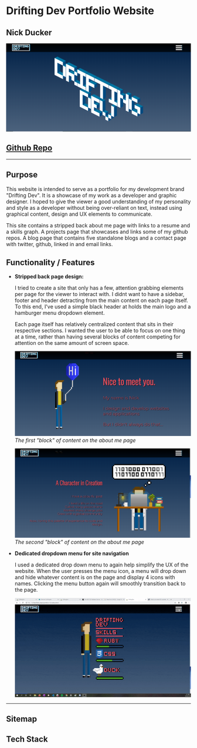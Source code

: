 # Drifting Dev Portfolio Website
## Nick Ducker

![Homepage](/docs/titlepage.png)

## [Github Repo](https://github.com/nick-ducker/portfolio-1)

***

## Purpose

This website is intended to serve as a portfolio for my development brand "Drifting Dev". It is a showcase of my work as a developer and graphic designer. I hoped to give the viewer a good understanding of my personality and style as a developer without being over-reliant on text, instead using graphical content, design and UX elements to communicate. 

This site contains a stripped back about me page with links to a resume and a skills graph. A projects page that showcases and links some of my github repos. A blog page that contains five standalone blogs and a contact page with twitter, github, linked in and email links. 

## Functionality / Features 
  * **Stripped back page design:**
      
      I tried to create a site that only has a few, attention grabbing elements per page for the viewer to interact with. I didnt want to have a sidebar, footer and header detracting from the main content on each page itself. To this end, I've used a simple black header at holds the main logo and a hamburger menu dropdown element. 

      Each page itself has relatively centralized content that sits in their respective sections. I wanted the user to be able to focus on one thing at a time, rather than having several blocks of content competing for attention on the same amount of screen space.

      ![First section of about page](docs/aboutpage1.png)
      _The first "block" of content on the about me page_

      ![Second section of about page](docs/aboutpage2.png)
      _The second "block" of content on the about me page_

  * **Dedicated dropdown menu for site navigation**

      I used a dedicated drop down menu to again help simplify the UX of the website. When the user presses the menu icon, a menu will drop down and hide whatever content is on the page and display 4 icons with names. Clicking the menu button again will smoothly transition back to the page.

     ![Dropdown menu gif](docs/menugif.gif) 

  * ****

## Sitemap

## Tech Stack